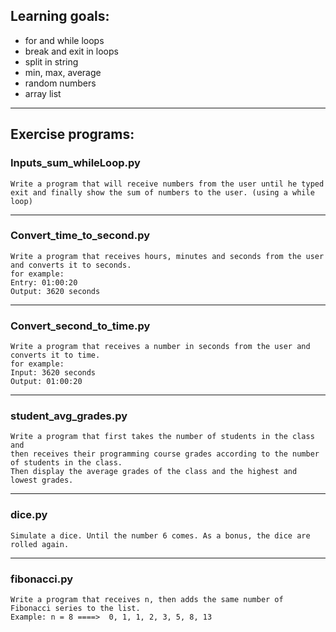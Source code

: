 ## Learning goals:
  * for and while loops
  * break and exit in loops
  * split in string
  * min, max, average
  * random numbers
  * array list
-----------------------------------------------------------------------------  

## Exercise programs:

 ### Inputs_sum_whileLoop.py

    Write a program that will receive numbers from the user until he typed exit and finally show the sum of numbers to the user. (using a while loop)

----------------------------------------------------------------------------

 ### Convert_time_to_second.py

    Write a program that receives hours, minutes and seconds from the user and converts it to seconds.
    for example:
    Entry: 01:00:20
    Output: 3620 seconds

----------------------------------------------------------

 ### Convert_second_to_time.py

    Write a program that receives a number in seconds from the user and converts it to time.
    for example:
    Input: 3620 seconds
    Output: 01:00:20
-----------------------------------------------------

 ### student_avg_grades.py

    Write a program that first takes the number of students in the class and 
    then receives their programming course grades according to the number of students in the class.
    Then display the average grades of the class and the highest and lowest grades.

------------------------------------------

 ### dice.py

    Simulate a dice. Until the number 6 comes. As a bonus, the dice are rolled again.

-----------------------------------------------

 ### fibonacci.py

    Write a program that receives n, then adds the same number of Fibonacci series to the list.
    Example: n = 8 ====>  0, 1, 1, 2, 3, 5, 8, 13
